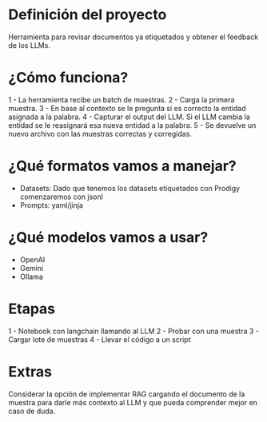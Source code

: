 # Definición del proyecto
Herramienta para revisar documentos ya etiquetados y obtener el feedback de los LLMs.

# ¿Cómo funciona?
1 - La herramienta recibe un batch de muestras.
2 - Carga la primera muestra.
3 - En base al contexto se le pregunta si es correcto la entidad asignada a la palabra.
4 - Capturar el output del LLM. Si el LLM cambia la entidad se le reasignará esa nueva entidad a la palabra.
5 - Se devuelve un nuevo archivo con las muestras correctas y corregidas.


# ¿Qué formatos vamos a manejar?
- Datasets: Dado que tenemos los datasets etiquetados con Prodigy comenzaremos con jsonl
- Prompts: yaml/jinja

# ¿Qué modelos vamos a usar?
- OpenAI
- Gemini
- Ollama

# Etapas
1 - Notebook con langchain llamando al LLM
2 - Probar con una muestra
3 - Cargar lote de muestras
4 - Llevar el código a un script

# Extras
Considerar la opción de implementar RAG cargando el documento de la muestra para darle más contexto al LLM y que pueda comprender mejor en caso de duda.


